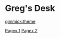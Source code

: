<!--
  -- Name of your wiki
  --
  -- Do NOT remove the leading `#` character.
  --
  -- For example:
  --
  --    # Greg's Desk
  -->

# Greg's Desk

<!--
  -- Default theme
  
   See: http://dynalon.github.io/mdwiki/#!customizing.md#Theme_chooser
  
   For example:
  
       [gimmick:theme](slate)
  
   Note that non-default themes will require Web access; or else you'll have to instead load the CSS file yourself as part of the index.html.
  -->

[gimmick:theme](slate)

<!--
  -- Navigation
  --
  -- See: http://dynalon.github.io/mdwiki/#!quickstart.md#Adding_a_navigation
-->

[Pagex 1](pages/page1.md)
[Pagex 2](pages/page2.md)
